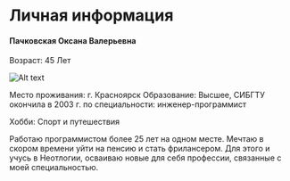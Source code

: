 # Личная информация

#### Пачковская Оксана Валерьевна
Возраст: 45 Лет

![Alt text](fotos/foto1.png)

 Место проживания: г. Красноярск
 Образование: Высшее, СИБГТУ окончила в 2003 г. по специальности: инженер-программист

Хобби: Спорт и путешествия

 Работаю программистом более 25 лет на одном месте. Мечтаю в скором времени уйти на пенсию и стать фрилансером. Для этого и учусь в Неотлогии, осваиваю новые для себя профессии, связанные с моей специальностью. 
 
